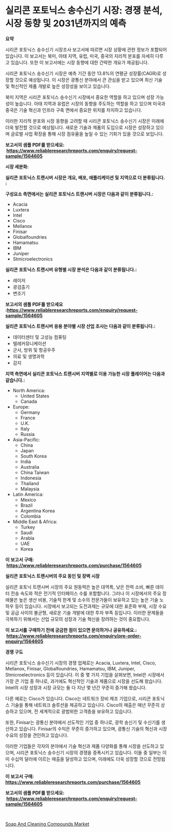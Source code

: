 <p><h1>실리콘 포토닉스 송수신기 시장: 경쟁 분석, 시장 동향 및 2031년까지의 예측</h1></p><p><strong>요약</strong></p>
<p><p>시리콘 포토닉스 송수신기 시장조사 보고서에 따르면 시장 상황에 관한 정보가 포함되어 있습니다. 이 보고서는 북미, 아태 지역, 유럽, 미국, 중국의 지리적 분포를 자세히 다루고 있습니다. 또한 이 보고서에는 시장 동향에 대한 간략한 개요가 제공됩니다. </p><p>시리콘 포토닉스 송수신기 시장은 예측 기간 동안 13.8%의 연평균 성장률(CAGR)로 성장할 것으로 예상됩니다. 이 시장은 광통신 분야에서 큰 관심을 받고 있으며 최신 기술 및 혁신적인 제품 개발로 높은 성장성을 보이고 있습니다.</p><p>북미 지역은 시리콘 포토닉스 송수신기 시장에서 중요한 역할을 하고 있으며 성장 가능성이 높습니다. 아태 지역과 유럽은 시장의 동향을 주도하는 역할을 하고 있으며 미국과 중국은 기술 혁신과 인프라 구축 면에서 중요한 위치를 차지하고 있습니다.</p><p>이러한 지리적 분포와 시장 동향을 고려할 때 시리콘 포토닉스 송수신기 시장은 미래에 더욱 발전할 것으로 예상됩니다. 새로운 기술과 제품의 도입으로 시장은 성장하고 있으며 글로벌 사업 확장을 통해 시장 점유율을 높일 수 있는 기회가 있을 것으로 보입니다.</p></p>
<p><strong>보고서의 샘플 PDF를 받으세요: &nbsp;<a href="https://www.reliableresearchreports.com/enquiry/request-sample/1564605">https://www.reliableresearchreports.com/enquiry/request-sample/1564605</a></strong></p>
<p><strong>시장 세분화:</strong></p>
<p><strong> 실리콘 포토닉스 트랜시버 시장은 개요, 배포, 애플리케이션 및 지역으로 더 분류됩니다. :</strong></p>
<p><strong>구성요소 측면에서는 실리콘 포토닉스 트랜시버 시장은 다음과 같이 분류됩니다.:</strong></p>
<p><ul><li>Acacia</li><li>Luxtera</li><li>Intel</li><li>Cisco</li><li>Mellanox</li><li>Finisar</li><li>Globalfoundries</li><li>Hamamatsu</li><li>IBM</li><li>Juniper</li><li>Stmicroelectronics</li></ul></p>
<p><strong> 실리콘 포토닉스 트랜시버 유형별 시장 분석은 다음과 같이 분류됩니다.:</strong></p>
<p><ul><li>레이저</li><li>광검출기</li><li>변조기</li></ul></p>
<p><strong>보고서의 샘플 PDF를 받으세요 :<a href="https://www.reliableresearchreports.com/enquiry/request-sample/1564605">https://www.reliableresearchreports.com/enquiry/request-sample/1564605</a></strong></p>
<p><strong> 실리콘 포토닉스 트랜시버 응용 분야별 시장 산업 조사는 다음과 같이 분류됩니다.:</strong></p>
<p><ul><li>데이터센터 및 고성능 컴퓨팅</li><li>텔레커뮤니케이션</li><li>군사, 방위 및 항공우주</li><li>의료 및 생명과학</li><li>감지</li></ul></p>
<p><strong>지역 측면에서 실리콘 포토닉스 트랜시버 지역별로 이용 가능한 시장 플레이어는 다음과 같습니다.:</strong></p>
<p><ul>
    <li>
        North America:
        <ul>
            <li>United States</li>
            <li>Canada</li>
        </ul>
    </li>
    <li>
        Europe:
        <ul>
            <li>Germany</li>
            <li>France</li>
            <li>U.K.</li>
            <li>Italy</li>
            <li>Russia</li>
        </ul>
    </li>
    <li>
        Asia-Pacific:
        <ul>
            <li>China</li>
            <li>Japan</li>
            <li>South Korea</li>
            <li>India</li>
            <li>Australia</li>
            <li>China Taiwan</li>
            <li>Indonesia</li>
            <li>Thailand</li>
            <li>Malaysia</li>
        </ul>
    </li>
    <li>
        Latin America:
        <ul>
            <li>Mexico</li>
            <li>Brazil</li>
            <li>Argentina Korea</li>
            <li>Colombia</li>
        </ul>
    </li>
    <li>
        Middle East & Africa:
        <ul>
            <li>Turkey</li>
            <li>Saudi</li>
            <li>Arabia</li>
            <li>UAE</li>
            <li>Korea</li>
        </ul>
    </li>
    </ul></p>
<p><strong>이 보고서 구매: &nbsp;<a href="https://www.reliableresearchreports.com/purchase/1564605">https://www.reliableresearchreports.com/purchase/1564605</a></strong></p>
<p><strong>실리콘 포토닉스 트랜시버의 주요 동인 및 장벽 시장</strong></p>
<p><p>실리콘 포토닉 트랜시버 시장의 주요 원동력은 높은 대역폭, 낮은 전력 소비, 빠른 데이터 전송 속도와 적은 전기적 인터페이스 수를 포함합니다. 그러나 이 시장에서의 주요 장애물은 높은 생산 비용, 기술적 한계 및 소수의 전문가들이 보유하고 있는 높은 기술 노하우 등이 있습니다. 시장에서 보고되는 도전과제는 규모에 대한 표준화 부재, 시장 수요 및 공급 사이의 불균형, 새로운 기술 개발에 대한 투자 부족 등입니다. 이러한 문제들을 극복하기 위해서는 산업 규모의 성장과 기술 혁신을 장려하는 것이 중요합니다.</p></p>
<p><strong>이 보고서를 구매하기 전에 궁금한 점이 있으면 문의하거나 공유하세요.: &nbsp;<a href="https://www.reliableresearchreports.com/enquiry/pre-order-enquiry/1564605">https://www.reliableresearchreports.com/enquiry/pre-order-enquiry/1564605</a></strong></p>
<p><strong>경쟁 구도</strong></p>
<p><p>시리콘 포토닉스 송수신기 시장의 경쟁 업체로는 Acacia, Luxtera, Intel, Cisco, Mellanox, Finisar, Globalfoundries, Hamamatsu, IBM, Juniper, Stmicroelectronics 등이 있습니다. 이 중 몇 가지 기업을 살펴보면, Intel은 시장에서 가장 큰 기업 중 하나로, 과거에도 혁신적인 기술과 제품으로 시장을 선도해 왔습니다. Intel의 시장 성장과 시장 규모는 둘 다 지난 몇 년간 꾸준히 증가해 왔습니다. </p><p>다른 예로는 Cisco가 있습니다. Cisco는 네트워크 장비 제조 기업으로, 시리콘 포토닉스 기술을 통해 네트워크 솔루션을 제공하고 있습니다. Cisco의 매출은 매년 꾸준히 상승하고 있으며, 전 세계적으로 광범위한 고객층을 보유하고 있습니다.</p><p>또한, Finisar는 광통신 분야에서 선도적인 기업 중 하나로, 광학 송신기 및 수신기를 생산하고 있습니다. Finisar의 수익은 꾸준히 증가하고 있으며, 광통신 기술의 혁신과 시장 수요의 성장을 견인하고 있습니다.</p><p>이러한 기업들은 각자의 분야에서 기술 혁신과 제품 다양화를 통해 시장을 선도하고 있으며, 시리콘 포토닉스 송수신기 시장의 경쟁을 증폭시키고 있습니다. 이들 중 일부는 이미 수십억 달러에 이르는 매출을 달성하고 있으며, 미래에도 더욱 성장할 것으로 전망됩니다.</p></p>
<p><strong>이 보고서 구매: &nbsp; <a href="https://www.reliableresearchreports.com/purchase/1564605">https://www.reliableresearchreports.com/purchase/1564605</a></strong></p>
<p><strong>보고서의 샘플 PDF를 받으세요: &nbsp;<a href="https://www.reliableresearchreports.com/enquiry/request-sample/1564605">https://www.reliableresearchreports.com/enquiry/request-sample/1564605</a></strong><strong></strong></p>
<p>&nbsp;</p>
<p><p><a href="https://github.com/RickHolmes3/Market-Research-Report-List-4/blob/main/soap-and-cleaning-compounds-market.md">Soap And Cleaning Compounds Market</a></p></p>